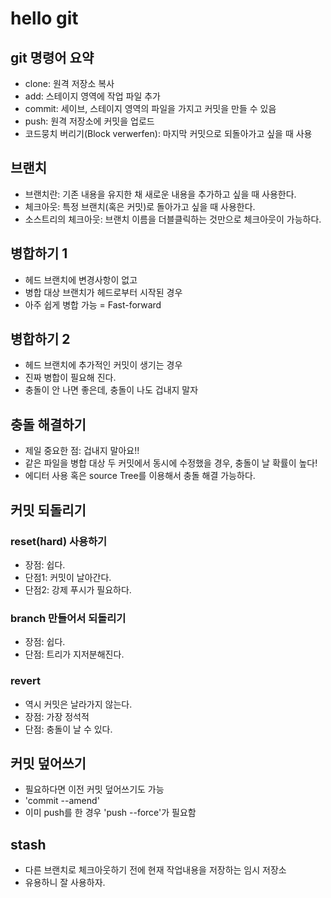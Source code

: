 # hello git

## git 명령어 요약

- clone: 원격 저장소 복사
- add: 스테이지 영역에 작업 파일 추가
- commit: 세이브, 스테이지 영역의 파일을 가지고 커밋을 만들 수 있음
- push: 원격 저장소에 커밋을 업로드
- 코드뭉치 버리기(Block verwerfen): 마지막 커밋으로 되돌아가고 싶을 때 사용

## 브랜치

- 브랜치란: 기존 내용을 유지한 채 새로운 내용을 추가하고 싶을 때 사용한다.
- 체크아웃: 특정 브랜치(혹은 커밋)로 돌아가고 싶을 때 사용한다.
- 소스트리의 체크아웃: 브랜치 이름을 더블클릭하는 것만으로 체크아웃이 가능하다.

## 병합하기 1

- 헤드 브랜치에 변경사항이 없고
- 병합 대상 브랜치가 헤드로부터 시작된 경우
- 아주 쉽게 병합 가능 = Fast-forward

## 병합하기 2

- 헤드 브랜치에 추가적인 커밋이 생기는 경우
- 진짜 병합이 필요해 진다.
- 충돌이 안 나면 좋은데, 충돌이 나도 겁내지 말자

## 충돌 해결하기

- 제일 중요한 점: 겁내지 말아요!!
- 같은 파일을 병합 대상 두 커밋에서 동시에 수정했을 경우, 충돌이 날 확률이 높다!
- 에디터 사용 혹은 source Tree를 이용해서 충돌 해결 가능하다.

## 커밋 되돌리기

### reset(hard) 사용하기

- 장점: 쉽다.
- 단점1: 커밋이 날아간다.
- 단점2: 강제 푸시가 필요하다.

### branch 만들어서 되돌리기

- 장점: 쉽다.
- 단점: 트리가 지저분해진다.

### revert

- 역시 커밋은 날라가지 않는다.
- 장점: 가장 정석적
- 단점: 충돌이 날 수 있다.

## 커밋 덮어쓰기

- 필요하다면 이전 커밋 덮어쓰기도 가능
- 'commit --amend'
- 이미 push를 한 경우 'push --force'가 필요함

## stash

- 다른 브랜치로 체크아웃하기 전에 현재 작업내용을 저장하는 임시 저장소
- 유용하니 잘 사용하자.
